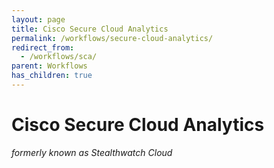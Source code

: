 ```yaml
---
layout: page
title: Cisco Secure Cloud Analytics
permalink: /workflows/secure-cloud-analytics/
redirect_from:
  - /workflows/sca/
parent: Workflows
has_children: true
---
```


# Cisco Secure Cloud Analytics
_formerly known as Stealthwatch Cloud_